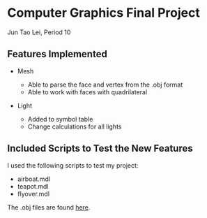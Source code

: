# Computer Graphics Final Project

Jun Tao Lei, Period 10

## Features Implemented

* Mesh
  
  * Able to parse the face and vertex from the .obj format
  * Able to work with faces with quadrilateral

* Light 
  
  * Added to symbol table
  * Change calculations for all lights

## Included Scripts to Test the New Features

I used the following scripts to test my project:

* airboat.mdl
* teapot.mdl
* flyover.mdl

The .obj files are found [here](https://people.sc.fsu.edu/~jburkardt/data/obj/obj.html).
